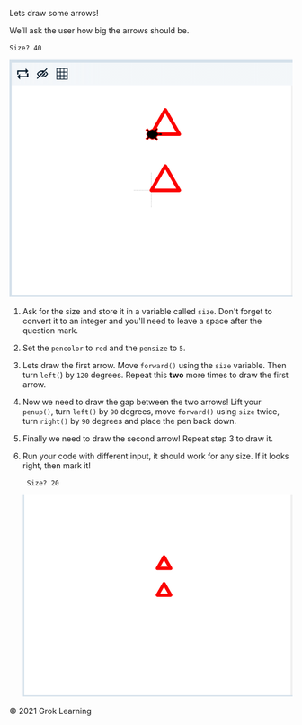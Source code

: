 Lets draw some arrows!

We’ll ask the user how big the arrows should be.

    Size? 40

<img src="turtle.png">

1. Ask for the size and store it in a variable called `size`. Don't forget to convert it to an integer and you'll need to leave a space after the question mark.

2. Set the `pencolor` to `red` and the `pensize` to `5`.

3. Lets draw the first arrow. Move `forward()` using the `size` variable. Then turn `left(`) by `120` degrees. Repeat this **two** more times to draw the first arrow.

4. Now we need to draw the gap between the two arrows! Lift your `penup()`, turn `left()` by `90` degrees, move `forward()` using `size` twice, turn `right()` by `90` degrees and place the pen back down.

5. Finally we need to draw the second arrow! Repeat step 3 to draw it.

6. Run your code with different input, it should work for any size. If it looks right, then mark it!

        Size? 20

    <img src="arrows.png">

© 2021 Grok Learning